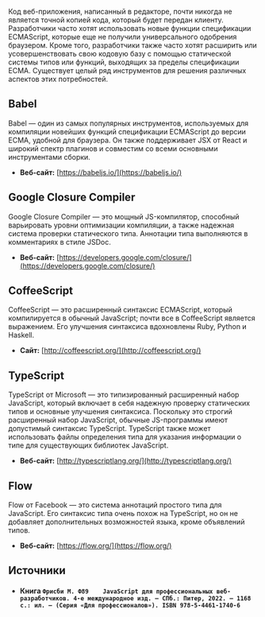 Код веб-приложения, написанный в редакторе, почти никогда не является точной копией кода, который будет передан клиенту. Разработчики часто хотят использовать новые функции спецификации ECMAScript, которые еще не получили универсального одобрения браузером. Кроме того, разработчики также часто хотят расширить или усовершенствовать свою кодовую базу с помощью статической системы типов или функций, выходящих за пределы спецификации ECMA. Существует целый ряд инструментов для решения различных аспектов этих потребностей.

## Babel

Babel — один из самых популярных инструментов, используемых для компиляции новейших функций спецификации ECMAScript до версии ECMA, удобной для браузера. Он также поддерживает JSX от React и широкий спектр плагинов и совместим со всеми основными инструментами сборки.

- **Веб-сайт:** [https://babeljs.io/](https://babeljs.io/)

## Google Closure Compiler

Google Closure Compiler — это мощный JS-компилятор, способный варьировать уровни оптимизации компиляции, а также надежная система проверки статического типа. Аннотации типа выполняются в комментариях в стиле JSDoc.

- **Веб-сайт:** [https://developers.google.com/closure/](https://developers.google.com/closure/)

## CoffeeScript

CoffeeScript — это расширенный синтаксис ECMAScript, который компилируется в обычный JavaScript; почти все в CoffeeScript является выражением. Его улучшения синтаксиса вдохновлены Ruby, Python и Haskell.

- **Сайт:** [http://coffeescript.org/](http://coffeescript.org/)

## TypeScript

TypeScript от Microsoft — это типизированный расширенный набор JavaScript, который включает в себя надежную проверку статических типов и основные улучшения синтаксиса. Поскольку это строгий расширенный набор JavaScript, обычные JS-программы имеют допустимый синтаксис TypeScript. TypeScript также может использовать файлы определения типа для указания информации о типе для существующих библиотек JavaScript.

- **Веб-сайт:** [http://typescriptlang.org/](http://typescriptlang.org/)

## Flow

Flow от Facebook — это система аннотаций простого типа для JavaScript. Его синтаксис типа очень похож на TypeScript, но он не добавляет дополнительных возможностей языка, кроме объявлений типов.

- **Веб-сайт:** [https://flow.org/](https://flow.org/)

## Источники
- #### Книга  `Фрисби М. Ф89	JavaScript для профессиональных веб-разработчиков. 4-е международное изд. — СПб.: Питер, 2022. — 1168 с.: ил. — (Серия «Для профессионалов»). ISBN 978-5-4461-1740-6`
